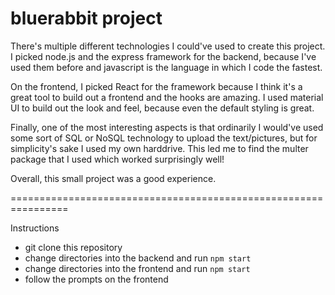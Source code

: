 # bluerabbit project

There's multiple different technologies I could've used to create this project. I picked node.js and the express framework for the backend, because I've used them before and javascript is the language in which I code the fastest. 

On the frontend, I picked React for the framework because I think it's a great tool to build out a frontend and the hooks are amazing. I used material UI to build out the look and feel, because even the default styling is great. 

Finally, one of the most interesting aspects is that ordinarily I would've used some sort of SQL or NoSQL technology to upload the text/pictures, but for simplicity's sake I used my own harddrive. This led me to find the multer package that I used which worked surprisingly well!

Overall, this small project was a good experience.

================================================================

Instructions 
- git clone this repository
- change directories into the backend and run `npm start`
- change directories into the frontend and run `npm start`
- follow the prompts on the frontend
